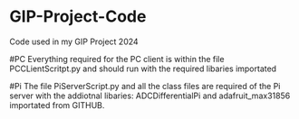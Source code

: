 # GIP-Project-Code
Code used in my GIP Project 2024

#PC
Everything required for the PC client is within the file PCCLientScritpt.py and should run with the required libaries importated 

#Pi
The file PiServerScript.py and all the class files are required of the Pi server with the addiotnal libaries: ADCDifferentialPi and adafruit_max31856 importated from GITHUB.
